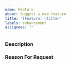 ```yaml
---
name: Feature
about: Suggest a new feature
title: "[Feature] <title>"
labels: enhancement
assignees: ""
---
```


<!--
Note: Please search to see if an issue already exists for the feature you request.
-->

### Description

<!--
Should include:
1. What is the feature
2. Use case
2. How should it work for the user
3. Suggestions for implementation [Not required]
-->

### Reason For Request

<!--
Explanation for the request and how it will improve the system/user experience
-->
